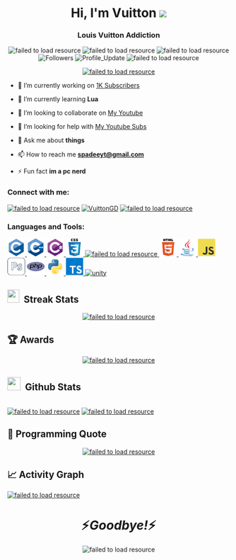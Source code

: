 <!--introduction-->
<h1 align="center">
  Hi, I'm Vuitton

<!--wave gif-->
<img src="assets/img/wave.gif" width="28">
	
<!--tagline-->
<h3 align="center">Louis Vuitton Addiction</h3>

<!--badges-->
<p align="center">
<img src="https://img.shields.io/github/stars/Vuitton?color=yellow&label=User%20Stars&logo=github&logoColor=yellow&style=fflat-square" alt="failed to load resource">
<img src="https://komarev.com/ghpvc/?username=Vuitton" alt="failed to load resource"/>
<img src="https://img.shields.io/github/commit-activity/m/Vuitton/Vuitton" alt="failed to load resource" />
<img alt="Followers" src="https://img.shields.io/github/followers/Vuitton?color=4C1&logo=github&style=fflat-square"></a>
<img alt="Profile_Update" src="https://img.shields.io/github/last-commit/Vuitton/Vuitton?label=Profile%20update&style=fflat-square"></a>
<img src="https://dcbadge.vercel.app/api/shield/1095091588813836289?style=flat" alt="failed to load resource"/></a>
</p>

<!--typing-->
<p align="center">
<a href="https://git.io/typing-svg"><img src="https://readme-typing-svg.herokuapp.com?font=Fira+Code&pause=1000&color=00F700&center=true&vCenter=true&width=600&lines=Hi+%F0%9F%91%8B%2C+im+OMEGA!;I+mainly+use+HTML%2C+JavaScript+and+C%2B%2B.+%F0%9F%96%A5;I+am+completely+self-taught.+%F0%9F%93%9A;I+have+three+years+of+coding+experience.+%E2%8F%B0;Please+follow+me+if+you+enjoy+my+work.+%F0%9F%99%8F;Thanks+for+visiting+my+profile!+%F0%9F%99%8C" alt="failed to load resource" /></a>
	
<!--about me-->  
- 🔭 I’m currently working on [1K Subscribers](https://www.youtube.com/@VuittonGD/featured)
	
- 🌱 I’m currently learning **Lua**
	
- 👯 I’m looking to collaborate on [My Youtube](https://www.youtube.com/@VuittonGD/featured)
	
- 🤝 I’m looking for help with [My Youtube Subs](https://www.youtube.com/@VuittonGD/featured)
	
- 💬 Ask me about **things**
	
- 📫 How to reach me **spadeeyt@gmail.com**
	
- ⚡ Fun fact **im a pc nerd**

<!--connect with me-->
<h3 align="left">Connect with me:</h3>
<p align="left">
<a href="https://stackoverflow.com/users/" target="blank"><img align="center" src="https://raw.githubusercontent.com/rahuldkjain/github-profile-readme-generator/master/src/images/icons/Social/stack-overflow.svg" alt="failed to load resource" height="30" width="40" /></a>
<a href="https://www.youtube.com/@VuittonGD/featured" target="blank"><img align="center" src="https://raw.githubusercontent.com/rahuldkjain/github-profile-readme-generator/master/src/images/icons/Social/youtube.svg" alt="VuittonGD" height="30" width="40" /></a>
<a href="https://discord.gg/put gg here" target="blank"><img align="center" src="https://raw.githubusercontent.com/rahuldkjain/github-profile-readme-generator/master/src/images/icons/Social/discord.svg" alt="failed to load resource" height="30" width="40" /></a>
</p>
	
<!--langs i use-->
<h3 align="left">Languages and Tools:</h3>
<p align="left"> <a href="https://www.cprogramming.com/" target="_blank" rel="noreferrer"> <img src="https://raw.githubusercontent.com/devicons/devicon/master/icons/c/c-original.svg" alt="c" width="40" height="40"/> </a> <a href="https://www.w3schools.com/cpp/" target="_blank" rel="noreferrer"> <img src="https://raw.githubusercontent.com/devicons/devicon/master/icons/cplusplus/cplusplus-original.svg" alt="failed to load resource" width="40" height="40"/> </a> <a href="https://www.w3schools.com/cs/" target="_blank" rel="noreferrer"> <img src="https://raw.githubusercontent.com/devicons/devicon/master/icons/csharp/csharp-original.svg" alt="failed to load resource" width="40" height="40"/> </a> <a href="https://www.w3schools.com/css/" target="_blank" rel="noreferrer"> <img src="https://raw.githubusercontent.com/devicons/devicon/master/icons/css3/css3-original-wordmark.svg" alt="failed to load resource" width="40" height="40"/> </a> <a href="https://heroku.com" target="_blank" rel="noreferrer"> <img src="https://www.vectorlogo.zone/logos/heroku/heroku-icon.svg" alt="failed to load resource" width="40" height="40"/> </a> <a href="https://www.w3.org/html/" target="_blank" rel="noreferrer"> <img src="https://raw.githubusercontent.com/devicons/devicon/master/icons/html5/html5-original-wordmark.svg" alt="failed to load resource" width="40" height="40"/> </a> <a href="https://www.java.com" target="_blank" rel="noreferrer"> <img src="https://raw.githubusercontent.com/devicons/devicon/master/icons/java/java-original.svg" alt="failed to load resource" width="40" height="40"/> </a> <a href="https://developer.mozilla.org/en-US/docs/Web/JavaScript" target="_blank" rel="noreferrer"> <img src="https://raw.githubusercontent.com/devicons/devicon/master/icons/javascript/javascript-original.svg" alt="failed to load resource" width="40" height="40"/> </a> <a href="https://www.photoshop.com/en" target="_blank" rel="noreferrer"> <img src="https://raw.githubusercontent.com/devicons/devicon/master/icons/photoshop/photoshop-line.svg" alt="failed to load resource" width="40" height="40"/> </a> <a href="https://www.php.net" target="_blank" rel="noreferrer"> <img src="https://raw.githubusercontent.com/devicons/devicon/master/icons/php/php-original.svg" alt="failed to load resource" width="40" height="40"/> </a> <a href="https://www.python.org" target="_blank" rel="noreferrer"> <img src="https://raw.githubusercontent.com/devicons/devicon/master/icons/python/python-original.svg" alt="failed to load resource" width="40" height="40"/> </a> <a href="https://www.typescriptlang.org/" target="_blank" rel="noreferrer"> <img src="https://raw.githubusercontent.com/devicons/devicon/master/icons/typescript/typescript-original.svg" alt="failed to load resource" width="40" height="40"/> </a> <a href="https://unity.com/" target="_blank" rel="noreferrer"> <img src="https://www.vectorlogo.zone/logos/unity3d/unity3d-icon.svg" alt="unity" width="40" height="40"/> </a> </p>

<!--streak stats title-->
## <img src="assets/img/fireflame.gif"  width="27" height="30"> &nbsp;Streak Stats

<!--github readme streak stats-->
<div align="center">
	
[![failed to load resource](https://github-readme-streak-stats-om3ga6400.vercel.app/?user=OM3GA6400&theme=github-dark-blue&hide_border=true)](https://github.com/OM3GA6400/github-readme-streak-stats)
	</div>

<!--awards title-->
## 🏆 Awards
	
<!--github profile trophy-->
<div align="center">
	
[![failed to load resource](https://github-profile-trophy.vercel.app/?username=OM3GA6400&theme=darkhub&no-frame=true&row=1&margin-w=0&column=8)](https://github.com/ryo-ma/github-profile-trophy)
	</div>

<!--gitub stats title-->
## <img src="assets/img/rocket-joypixels.gif" display="block"  width="30" height="30"> &nbsp;Github Stats

<!--github readme stats-->
  <br/>
    <a href="https://github.com/OM3GA6400/github-readme-stats"><img alt="failed to load resource" src="https://github-readme-stats-om3ga6400.vercel.app/api?username=OM3GA6400&layout=compact&show_icons=true&include_all_commits=true&count_private=true&hide_border=true&theme=github_dark" height="192px" width="425px"/></a>
  <a href="https://github.com/OM3GA6400/github-readme-stats"><img alt="failed to load resource" src="https://github-readme-stats-om3ga6400.vercel.app/api/top-langs/?username=OM3GA6400&langs_count=10&layout=compact&theme=github_dark&hide_border=true" height="192px" width="390px"/></a>
  <br/>

<!--programming quote title-->
## 📜 Programming Quote

<!--programming quote-->
<div align="center">
	
<a href="https://github.com/piyushsuthar/github-readme-quotes" target="blank"><img align="center" src="https://quotes-github-readme.vercel.app/api?type=horizontal&theme=dark" alt="failed to load resource" height="200" /></a>
</p>
	</div>
<!--activity graph title-->

## 📈 Activity Graph

<!--activity graph-->
[![failed to load resource](https://github-readme-activity-graph.vercel.app/graph?username=OM3GA6400&theme=github-dark&hide_border=true)](https://github.com/ashutosh00710/github-readme-activity-graph)

<!--bye-->
<h1 align='center'>⚡️<i>Goodbye!</i>⚡️</h1>

<!--wave svg-->
<p align="center">
<img src="https://raw.githubusercontent.com/OMEGA6405/OMEGA6405/198f499d376de41620fb0c5937cb279c20773f0f/assets/img/Wave.svg" alt="failed to load resource" />
</p>
